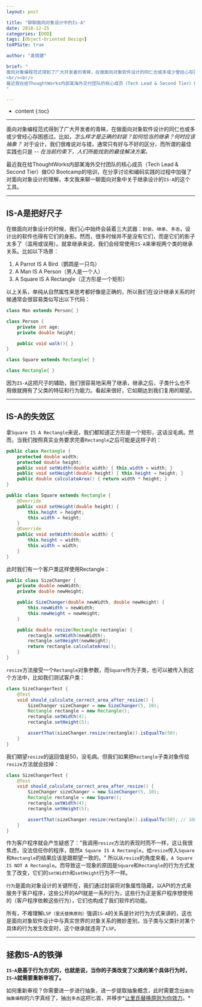 ```yaml
---
layout: post

title: "聊聊面向对象设计中的Is-A"
date: 2018-12-25
categories: [OOD]
tags: [Object-Oriented Design]
toXPSite: true

author: "袁慎建"

brief: "
面向对象编程范式得到了广大开发者的青睐，在做面向对象软件设计的同仁也或多或少曾经心存困惑过。比如，怎么样才是正确的封装？如何恰当的继承？何时应该抽象？ 对于设计，我们很难说对与错，通常只有好与不好的区分，而所谓的最佳实践也只是 -- 在当前约束下，人们所能找到的最佳解决方案。
<br/><br/>
最近我在给ThoughtWorks内部某海外交付团队的核心成员（Tech Lead & Second Tier）做OO Bootcamp的培训，在分享讨论和编码实践的过程中加强了对面向对象设计的理解，本文我来聊一聊面向对象中关于继承设计的`IS-A`的这个工具。
"

---
```


* content
{:toc}

---

面向对象编程范式得到了广大开发者的青睐，在做面向对象软件设计的同仁也或多或少曾经心存困惑过。比如，*怎么样才是正确的封装？如何恰当的继承？何时应该抽象？* 对于设计，我们很难说对与错，通常只有好与不好的区分，而所谓的最佳实践也只是 -- *在当前约束下，人们所能找到的最佳解决方案。*

最近我在给ThoughtWorks内部某海外交付团队的核心成员（Tech Lead & Second Tier）做OO Bootcamp的培训，在分享讨论和编码实践的过程中加强了对面向对象设计的理解，本文我来聊一聊面向对象中关于继承设计的`IS-A`的这个工具。

---

## IS-A是把好尺子
在做面向对象设计的时候，我们心中始终会装着三大武器：`封装`、`继承`、`多态`，设计出的软件也得有它们的身影。然而，很多时候并不是没有它们，而是它们的影子太多了（滥用或误用）。就拿继承来说，我们会经常使用`IS-A`来审视两个类的继承关系。比如以下场景：

1. A Parrot IS A Bird（鹦鹉是一只鸟）
2. A Man IS A Person（男人是一个人）
3. A Square IS A Rectangle（正方形是一个矩形）

以上关系，单纯从自然属性来思考都好像是正确的，所以我们在设计继承关系的时候通常会很容易类似写出以下代码：

```java
class Man extends Person{ }

class Person {
    private int age;
    private double height;

    public void walk(){ }
}

class Square extends Rectangle{ }

class Rectangle{ }
```

因为`IS-A`这把尺子的辅助，我们很容易地采用了继承，继承之后，子类什么也不用做就拥有了父类的特征和行为能力。看起来很好，它如期达到我们复用的期望。

---

## IS-A的失效区
拿`Square IS A Rectangle`来说，我们都知道正方形是一个矩形，这话没毛病。然而，当我们按照真实业务要求完善`Rectangle`之后可能是这样子的：

```java
public class Rectangle {
    protected double width;
    protected double height;
    public void setWidth(double width) { this.width = width; }
    public void setHeight(double height) { this.height = height; }
    public double calculateArea() { return width * height; }
}

public class Square extends Rectangle {
    @Override
    public void setHeight(double height) {
        this.height = height;
        this.width = height;
    }
    @Override
    public void setWidth(double width) {
        this.height = width;
        this.width = width;
    }
}
```
此时我们有一个客户类这样使用Rectangle：


```java
public class SizeChanger {
    private double newWidth;
    private double newHeight;

    public SizeChanger(double newWidth, double newHeight) {
        this.newWidth = newWidth;
        this.newHeight = newHeight;
    }

    public double resize(Rectangle rectangle) {
        rectangle.setWidth(newWidth);
        rectangle.setHeight(newHeight);
        return rectangle.calculateArea();
    }
}
```
`resize`方法接受一个`Rectangle`对象参数，而`Square`作为子类，也可以被传入到这个方法中，比如我们测试客户类：

```java
class SizeChangerTest {
    @Test
    void should_calculate_correct_area_after_resize() {
        SizeChanger sizeChanger = new SizeChanger(5, 10);
        Rectangle rectangle = new Rectangle();
        rectangle.setWidth(4);
        rectangle.setHeight(5);

        assertThat(sizeChanger.resize(rectangle)).isEqualTo(50);
    }
}
```
我们期望`resize`的返回值是50，没毛病。但我们如果把`Rectangle`子类对象传给`resize`方法就会挂掉：

```java
class SizeChangerTest {
    @Test
    void should_calculate_correct_area_after_resize() {
        SizeChanger sizeChanger = new SizeChanger(5, 10);
        Rectangle rectangle = new Square();
        rectangle.setWidth(4);
        rectangle.setHeight(5);

        assertThat(sizeChanger.resize(rectangle)).isEqualTo(50); // 100 not 50
    }
}
```

作为客户程序就会产生疑惑了："我调用`resize`方法的表现时而不一样，这让我很焦虑，没法信任你的程序，既然`A Square IS A Rectangle`，给`resize`传入`Square`和`Rectangle`的结果应该是跟期望一致的。" 所以从`resize`的角度来看，`A Square IS NOT A Rectangle`。而导致这一现象的原因是`Square`和`Rectangle`的行为方式发生了改变，它们的`setWidth`和`setHeight`行为不一样。

`行为`是面向对象设计的关键所在，我们通过封装将对象属性隐藏，以API的方式来服务于客户程序，这些公开的API就是一系列行为，这些行为正是客户程序想使用的（客户程序依赖这些行为），它们也构成了我们软件的功能。

所有，不难理解`LSP（里氏替换原则）`强调`IS-A`的关系是针对行为方式来讲的，这也是面向对象软件设计中与真实世界的对象关系的微妙差别，当子类与父类针对某个具体的行为发生改变时，这个继承就违背了`LSP`。

---

## 拯救IS-A的铁弹
**`IS-A`是基于行为方式的，也就是说，当你的子类改变了父类的某个具体行为时，`IS-A`就需要重新审视了。**

如何重新审视？你需要进一步进行抽象，进一步提取抽象概念，此时需要念出`面向抽象编程`的六字真经了，抽出`多态`这把匕首，并移步*[让里氏替换原则为你效力](https://sjyuan.club/make-lsp-working-for-you/)。*
